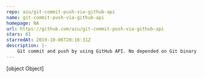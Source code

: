 ```yaml
---
repo: azu/git-commit-push-via-github-api
name: git-commit-push-via-github-api
homepage: NA
url: https://github.com/azu/git-commit-push-via-github-api
stars: 61
starredAt: 2019-10-06T20:16:31Z
description: |-
    Git commit and push by using GitHub API. No depended on Git binary.
---
```


[object Object]
